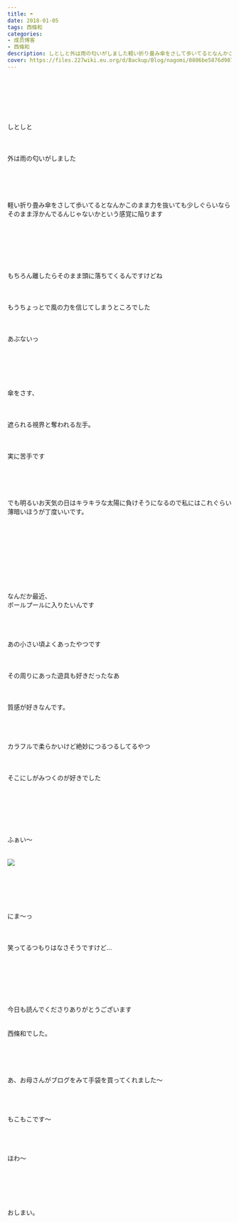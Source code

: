 ```yaml
---
title: ☂︎
date: 2018-01-05
tags: 西條和
categories: 
- 成员博客
- 西條和
description: しとしと外は雨の匂いがしました軽い折り畳み傘をさして歩いてるとなんかこのまま力を抜いても少しぐらいならそのまま浮かんでるんじゃないかという感覚に陥ります...
cover: https://files.227wiki.eu.org/d/Backup/Blog/nagomi/0806be5876d90703fe8a659fa2680.jpg 
---
```

<div class="blog_detail__main">
<br/>
<br/>
<br/>
<br/>
<br/>
<br/>
しとしと<br/>
<br/>
<br/>
<br/>
外は雨の匂いがしました<br/>
<br/>
<br/>
<br/>
<br/>
<br/>
軽い折り畳み傘をさして歩いてるとなんかこのまま力を抜いても少しぐらいならそのまま浮かんでるんじゃないかという感覚に陥ります<br/>
<br/>
<br/>
<br/>
<br/>
<br/>
<br/>
<br/>
もちろん離したらそのまま頭に落ちてくるんですけどね<br/>
<br/>
<br/>
<br/>
もうちょっとで風の力を信じてしまうところでした<br/>
<br/>
<br/>
<br/>
あぶないっ<br/>
<br/>
<br/>
<br/>
<br/>
<br/>
<br/>
傘をさす、<br/>
<br/>
<br/>
<br/>
遮られる視界と奪われる左手。<br/>
<br/>
<br/>
<br/>
実に苦手です<br/>
<br/>
<br/>
<br/>
<br/>
<br/>
でも明るいお天気の日はキラキラな太陽に負けそうになるので私にはこれぐらい薄暗いほうが丁度いいです。<br/>
<br/>
<br/>
<br/>
<br/>
<br/>
<br/>
<br/>
<br/>
<br/>
<br/>
なんだか最近、<br/>
ボールプールに入りたいんです<br/>
<br/>
<br/>
<br/>
<br/>
あの小さい頃よくあったやつです<br/>
<br/>
<br/>
<br/>
その周りにあった遊具も好きだったなあ<br/>
<br/>
<br/>
<br/>
質感が好きなんです。<br/>
<br/>
<br/>
<br/>
<br/>
カラフルで柔らかいけど絶妙につるつるしてるやつ<br/>
<br/>
<br/>
<br/>
そこにしがみつくのが好きでした<br/>
<br/>
<br/>
<br/>
<br/>
<br/>
<br/>
<br/>
ふぁい〜<br/>
<br/>
<br/>
<img src="https://files.227wiki.eu.org/d/Backup/Blog/nagomi/0806be5876d90703fe8a659fa2680.jpg"><br/>
<br/>
<br/>
<br/>
<br/>
<br/>
<br/>
にま〜っ<br/>
<br/>
<br/>
<br/>
笑ってるつもりはなさそうですけど…<br/>
<br/>
<br/>
<br/>
<br/>
<br/>
<br/>
<br/>
今日も読んでくださりありがとうございます<br/>
<br/>
<br/>
西條和でした。<br/>
<br/>
<br/>
<br/>
<br/>
<br/>
あ、お母さんがブログをみて手袋を買ってくれました〜<br/>
<br/>
<br/>
<br/>
<br/>
もこもこです〜<br/>
<br/>
<br/>
<br/>
<br/>
ほわ〜<br/>
<br/>
<br/>
<br/>
<br/>
<br/>
<br/>
おしまい。
<!--twitter-->

<!--//twitter-->
</img></div>